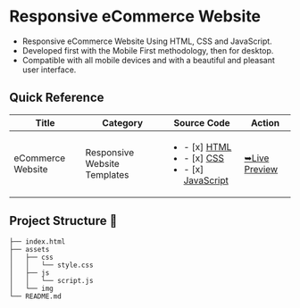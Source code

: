 # Responsive eCommerce Website

- Responsive eCommerce Website Using HTML, CSS and JavaScript.
- Developed first with the Mobile First methodology, then for desktop.
- Compatible with all mobile devices and with a beautiful and pleasant user interface.


## Quick Reference

| Title | Category | Source Code |Action |
| --- | --- | --- |--- |
| eCommerce Website | Responsive Website Templates | <ul><li>- [x] [HTML](index.html)</li><li>- [x] [CSS](assets/css/style.css)</li><li>- [x] [JavaScript](assets/js/script.js)</li></ul> | [➥Live Preview](https://deltanode.github.io/100DaysofCode/04-responsive-ecommerce-website/) |

## Project Structure 📂
```
├── index.html
├── assets
│   ├── css
│   │   └── style.css
│   ├── js
│   │   └── script.js
│   └── img
└── README.md
```
